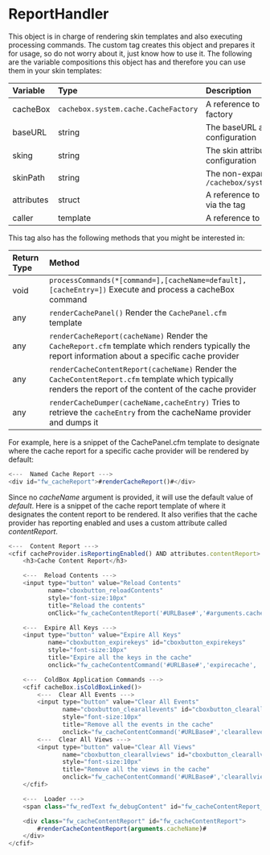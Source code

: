 # ReportHandler

This object is in charge of rendering skin templates and also executing processing commands. The custom tag creates this object and prepares it for usage, so do not worry about it, just know how to use it. The following are the variable compositions this object has and therefore you can use them in your skin templates:

| Variable | Type | Description |
| :--- | :--- | :--- |
| cacheBox | `cachebox.system.cache.CacheFactory` | A reference to the running CacheBox cache factory |
| baseURL | string | The baseURL attribute passed via the tag configuration |
| sking | string | The skin attribute passed via the tag configuration |
| skinPath | string | The non-expanded path to the skin in use. e.g. `/cachebox/system/cache/report/skin/MyCoolSkin` |
| attributes | struct | A reference to the attributes structure passed via the tag |
| caller | template | A reference to the caller page of the custom tag. |

This tag also has the following methods that you might be interested in:

| Return Type | Method |
| :--- | :--- |
| void | `processCommands(*[command=],[cacheName=default],[cacheEntry=])`   Execute and process a cacheBox command |
| any | `renderCachePanel()`   Render the `CachePanel.cfm` template |
| any | `renderCacheReport(cacheName)`  Render the `CacheReport.cfm` template which renders typically the report information about a specific cache provider |
| any | `renderCacheContentReport(cacheName)`   Render the `CacheContentReport.cfm` template which typically renders the report of the content of the cache provider |
| any | `renderCacheDumper(cacheName,cacheEntry)`    Tries to retrieve the `cacheEntry` from the cacheName provider and dumps it |

For example, here is a snippet of the CachePanel.cfm template to designate where the cache report for a specific cache provider will be rendered by default:

```javascript
<---  Named Cache Report --->
<div id="fw_cacheReport">#renderCacheReport()#</div>
```

Since no _cacheName_ argument is provided, it will use the default value of _default_. Here is a snippet of the cache report template of where it designates the content report to be rendered. It also verifies that the cache provider has reporting enabled and uses a custom attribute called _contentReport_.

```javascript
<---  Content Report --->
<cfif cacheProvider.isReportingEnabled() AND attributes.contentReport>
    <h3>Cache Content Report</h3>

    <---  Reload Contents --->
    <input type="button" value="Reload Contents"
           name="cboxbutton_reloadContents"
           style="font-size:10px"
           title="Reload the contents"
           onClick="fw_cacheContentReport('#URLBase#','#arguments.cacheName#')" />

    <---  Expire All Keys --->
    <input type="button" value="Expire All Keys"
           name="cboxbutton_expirekeys" id="cboxbutton_expirekeys"
           style="font-size:10px"
           title="Expire all the keys in the cache"
           onclick="fw_cacheContentCommand('#URLBase#','expirecache', '#arguments.cacheName#')" />

    <---  ColdBox Application Commands --->
    <cfif cacheBox.isColdBoxLinked()>
        <---  Clear All Events --->
        <input type="button" value="Clear All Events"
               name="cboxbutton_clearallevents" id="cboxbutton_clearallevents"
               style="font-size:10px"
               title="Remove all the events in the cache"
               onclick="fw_cacheContentCommand('#URLBase#','clearallevents', '#arguments.cacheName#')" />
        <---  Clear All Views --->
        <input type="button" value="Clear All Views"
               name="cboxbutton_clearallviews" id="cboxbutton_clearallviews"
               style="font-size:10px"
               title="Remove all the views in the cache"
               onclick="fw_cacheContentCommand('#URLBase#','clearallviews', '#arguments.cacheName#')" />
    </cfif>

    <---  Loader --->
    <span class="fw_redText fw_debugContent" id="fw_cacheContentReport_loader">Please Wait, Processing...</span>

    <div class="fw_cacheContentReport" id="fw_cacheContentReport">
        #renderCacheContentReport(arguments.cacheName)#
    </div>
</cfif>
```

